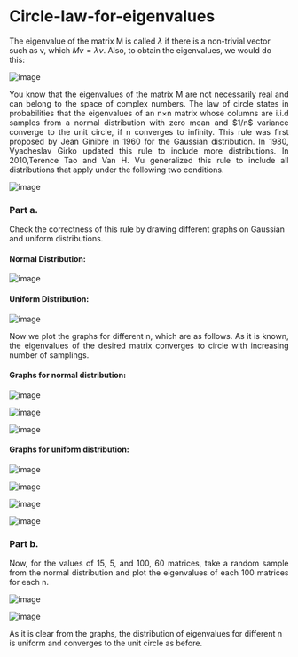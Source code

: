 # Circle-law-for-eigenvalues
The eigenvalue of the matrix M is called $\lambda$ if there is a non-trivial vector such as v, which $Mv=\lambda v$. Also, to obtain the eigenvalues, we would do this:

![image](https://github.com/SogolGoodarzi/Circle-law-for-eigenvalues/assets/125180530/02c503ea-89f0-42ed-9dde-896bde3b03fc)

<p align="justify"> You know that the eigenvalues ​​of the matrix M are not necessarily real and can belong to the space of complex numbers. The law of circle states in probabilities that the eigenvalues ​​of an n×n matrix whose columns are i.i.d samples from a normal distribution with zero mean and $1/n$ variance converge to the unit circle, if n converges to infinity. This rule was first proposed by Jean Ginibre in 1960 for the Gaussian distribution. In 1980, Vyacheslav Girko updated this rule to include more distributions. In 2010,Terence Tao and Van H. Vu generalized this rule to include all distributions that apply under the following two conditions. </p>

![image](https://github.com/SogolGoodarzi/Circle-law-for-eigenvalues/assets/125180530/f1714888-893b-4a69-b99d-0498f3bfda0a)

### Part a.
Check the correctness of this rule by drawing different graphs on Gaussian and uniform distributions.

#### Normal Distribution:
![image](https://github.com/SogolGoodarzi/Circle-law-for-eigenvalues/assets/125180530/77f2ce68-0a85-4897-8b62-2d2dd016cf06)

#### Uniform Distribution:
![image](https://github.com/SogolGoodarzi/Circle-law-for-eigenvalues/assets/125180530/c5b5cab2-7774-476a-ba91-6d1761ee3708)

<p align="justify"> Now we plot the graphs for different n, which are as follows. As it is known, the eigenvalues ​​of the desired matrix converges to circle with increasing number of samplings. </p>

#### Graphs for normal distribution:
![image](https://github.com/SogolGoodarzi/Circle-law-for-eigenvalues/assets/125180530/380f3e8b-9f33-486a-b994-0b79d3e2514a)

![image](https://github.com/SogolGoodarzi/Circle-law-for-eigenvalues/assets/125180530/77835331-3978-41cd-8005-720b4ea28f19)

![image](https://github.com/SogolGoodarzi/Circle-law-for-eigenvalues/assets/125180530/a44a0312-d1b5-4924-954b-d8bb76268bd0)

#### Graphs for uniform distribution:
![image](https://github.com/SogolGoodarzi/Circle-law-for-eigenvalues/assets/125180530/906ca170-6963-4f70-9834-9fa61263396d)

![image](https://github.com/SogolGoodarzi/Circle-law-for-eigenvalues/assets/125180530/0a3922db-bb6a-4074-b6de-123e321c54bc)

![image](https://github.com/SogolGoodarzi/Circle-law-for-eigenvalues/assets/125180530/00bba6ce-d206-4f1e-bd3f-4b050a05b854)

![image](https://github.com/SogolGoodarzi/Circle-law-for-eigenvalues/assets/125180530/3acd6263-bee6-41a3-aaf4-664cf2ac3a04)

### Part b.
<p align="justify"> Now, for the values ​​of 15, 5, and 100, 60 matrices, take a random sample from the normal distribution and plot the eigenvalues ​​of each 100 matrices for each n. </p>

![image](https://github.com/SogolGoodarzi/Circle-law-for-eigenvalues/assets/125180530/f9c88eb2-fe21-4493-a072-71834057dc6c)

![image](https://github.com/SogolGoodarzi/Circle-law-for-eigenvalues/assets/125180530/d7f8363a-bcfa-43ee-b4ac-1a16f25d55e9)

As it is clear from the graphs, the distribution of eigenvalues ​​for different n is uniform and converges to the unit circle as before.
